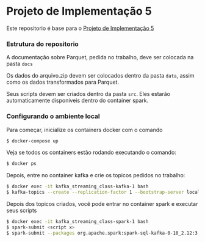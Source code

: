 # Projeto de Implementação 5

Este repositorio é base para o [Projeto de Implementação 5](https://docs.google.com/document/d/1htJb8SQSYM0WczqiJqCnuHf7CcgcNvZa/edit?usp=sharing&ouid=110510764865100271570&rtpof=true&sd=true)

### Estrutura do repositorio

A documentação sobre Parquet, pedida no trabalho, deve ser colocada na pasta `docs`

Os dados do arquivo.zip devem ser colocados dentro da pasta `data`, assim como os dados transformados para Parquet.

Seus scripts devem ser criados dentro da pasta `src`. Eles estarão automaticamente disponiveis dentro do container spark.

### Configurando o ambiente local

Para começar, inicialize os containers docker com o comando
```bash
$ docker-compose up
```
Veja se todos os containers estão rodando executando o comando:
```bash
$ docker ps
```

Depois, entre no container kafka e crie os topicos pedidos no trabalho:
```bash
$ docker exec -it kafka_streaming_class-kafka-1 bash
$ kafka-topics --create --replication-factor 1 --bootstrap-server localhost:9092 --topic <nome do topico>
```

Depois dos topicos criados, você pode entrar no container spark e executar seus scripts
```bash
$ docker exec -it kafka_streaming_class-spark-1 bash
$ spark-submit <script x>
$ spark-submit --packages org.apache.spark:spark-sql-kafka-0-10_2.12:3.3.0 <script que fala com kafka>
```
